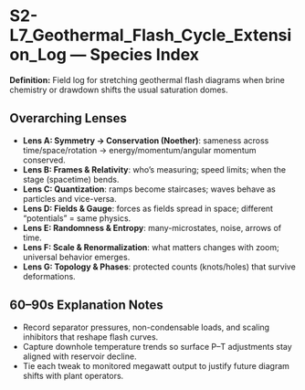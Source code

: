 # S2-L7_Geothermal_Flash_Cycle_Extension_Log — Species Index
**Definition:** Field log for stretching geothermal flash diagrams when brine chemistry or drawdown shifts the usual saturation domes.

## Overarching Lenses

- **Lens A: Symmetry -> Conservation (Noether)**: sameness across time/space/rotation → energy/momentum/angular momentum conserved.
- **Lens B: Frames & Relativity**: who’s measuring; speed limits; when the stage (spacetime) bends.
- **Lens C: Quantization**: ramps become staircases; waves behave as particles and vice-versa.
- **Lens D: Fields & Gauge**: forces as fields spread in space; different “potentials” = same physics.
- **Lens E: Randomness & Entropy**: many-microstates, noise, arrows of time.
- **Lens F: Scale & Renormalization**: what matters changes with zoom; universal behavior emerges.
- **Lens G: Topology & Phases**: protected counts (knots/holes) that survive deformations.

## 60–90s Explanation Notes
- Record separator pressures, non-condensable loads, and scaling inhibitors that reshape flash curves.
- Capture downhole temperature trends so surface P–T adjustments stay aligned with reservoir decline.
- Tie each tweak to monitored megawatt output to justify future diagram shifts with plant operators.
